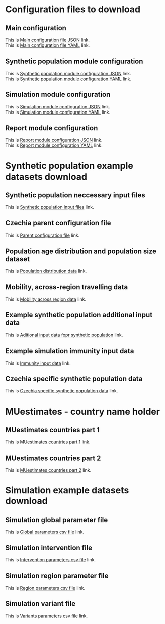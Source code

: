 # Configuration files to download

## Main configuration
This is <a href="/default_confs/share_extension_configuration.json" download="main_configuration_file.json">Main configuration file JSON</a> link.<br>
This is <a href="/default_confs/share_extension_configuration.yaml" download="main_configuration_file.yaml">Main configuration file YAML</a> link.
## Synthetic population module configuration
This is <a href="/default_confs/synthpops_configuration.json" download="synthpops_configuration.json">Synthetic population module configuration JSON</a> link.<br>
This is <a href="/default_confs/synthpops_configuration.yaml" download="synthpops_configuration.yaml">Synthetic population module configuration YAML</a> link.
## Simulation module configuration
This is <a href="/default_confs/simulation_configuration.json" download="simulation_configuration.json">Simulation module configuration JSON</a> link.<br>
This is <a href="/default_confs/simulation_configuration.yaml" download="simulation_configuration.yaml">Simulation module configuration YAML</a> link.
## Report module configuration
This is <a href="/default_confs/report_configuration.json" download="report_configuration.json">Report module configuration JSON</a> link. <br>
This is <a href="/default_confs/report_configuration.yaml" download="report_configuration.yaml">Report module configuration YAML</a> link.


# Synthetic population example datasets download

## Synthetic population neccessary input files
This is <a href="/downloads/synthpops_input_data.zip" download="synthpops_input_files.csv">Synthetic population input files</a> link.
## Czechia parent configuration file
This is <a href="/synthpops_data/Czechia.json" download="Czechia.json">Parent configuration file</a> link.

## Population age distribution and population size dataset
This is <a href="/synthpops_data/population_age_distribution.xlsx" download="population_age_distribution.xlsx">Population distribution data</a> link.

## Mobility, across-region travelling data
This is <a href="/synthpops_data/NUTS2_mobility_data.csv" download="NUTS2_mobility_data.csv">Mobility across region data</a> link.

## Example synthetic population additional input data
This is <a href="/downloads/synthpops_additional_input_data.zip/" download="synthpops_additional_i_data.zip">Aditional input data fopr synthetic population</a> link.

## Example simulation immunity input data
This is <a href="/downloads/simulation_data/simulation_immunity_files.zip" download="simulation_immunity.zip">Immunity input data</a> link.

## Czechia specific synthetic population data
This is <a href="/downloads/czech_synthpops.zip" download="Czech_Synthetic_Population_inputs.zip">Czechia specific synthetic population data</a> link.

# MUestimates - country name holder
## MUestimates countries part 1
This is <a href="/synthpops_data/MUestimates_all_locations_1.xlsx" download="MU_estimates_part1">MUestimates countries part 1</a> link.
## MUestimates countries part 2
This is <a href="/synthpops_data/MUestimates_all_locations_2.xlsx" download="MU_estimates_part2">MUestimates countries part 2</a> link.


# Simulation example datasets download

## Simulation global parameter file
This is <a href="/downloads/simulation_data/simulation_global_pars.csv" download="simulation_global_pars.csv">Global parameters csv file</a> link.

## Simulation intervention file
This is <a href="/downloads/simulation_data/simulation_interventions.csv" download="simulation_interventions.csv">Intervention parameters csv file</a> link.

## Simulation region parameter file
This is <a href="/downloads/simulation_data/simulation_region_pars.csv" download="simulation_region_pars.csv">Region parameters csv file</a> link.

## Simulation variant file
This is <a href="/downloads/simulation_data/simulation_variants.csv" download="simulation_variants.csv">Variants parameters csv file</a> link.
